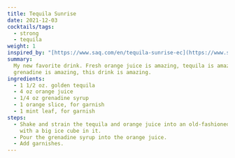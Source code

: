 ```yaml
---
title: Tequila Sunrise
date: 2021-12-03
cocktails/tags:
  - strong
  - tequila
weight: 1
inspired_by: "[https://www.saq.com/en/tequila-sunrise-ec](https://www.saq.com/en/tequila-sunrise-ec)"
summary:
  My new favorite drink. Fresh orange juice is amazing, tequila is amazing,
  grenadine is amazing, this drink is amazing.
ingredients:
  - 1 1/2 oz. golden tequila
  - 4 oz orange juice
  - 1/4 oz grenadine syrup
  - 1 orange slice, for garnish
  - 1 mint leaf, for garnish
steps:
  - Shake and strain the tequila and orange juice into an old-fashioned glass
    with a big ice cube in it.
  - Pour the grenadine syrup into the orange juice.
  - Add garnishes.
---
```

